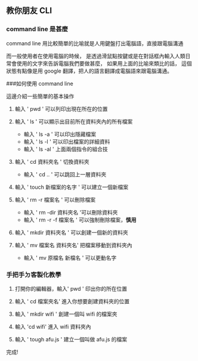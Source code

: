## 教你朋友 CLI
### command line 是甚麼
  
command line 用比較簡單的比喻就是人用鍵盤打出電腦語，直接跟電腦溝通
  
而一般使用者在使用電腦的時候，
是透過滑鼠點按鍵或是在對話框內輸入人類日常會使用的文字來告訴電腦我們要做甚麼，
如果用上面的比喻來類比的話，
這個狀態有點像是用 google 翻譯，把人的語言翻譯成電腦語來跟電腦溝通。
  
###如何使用 command line
  
這邊介紹一些簡單的基本操作
  
1. 輸入 ' pwd ' 可以列印出現在所在的位置
  
2. 輸入 ' ls ' 可以顯示出目前所在資料夾內的所有檔案
   - 輸入 ' ls -a ' 可以印出隱藏檔案
   - 輸入 ' ls -l ' 可以印出檔案的詳細資料
   - 輸入 ' ls -al ' 上面兩個指令的組合技
3. 輸入 ' cd 資料夾名 ' 切換資料夾
   - 輸入 ' cd .. ' 可以跳回上一層資料夾

4. 輸入 ' touch 新檔案的名字 ' 可以建立一個新檔案
  
5. 輸入 ' rm -r 檔案名 ' 可以刪除檔案
   - 輸入 ' rm -dir 資料夾名 '可以刪除資料夾
   - 輸入 ' rm -r -f 檔案名 ' 可以強制刪除檔案，**慎用**
  
6. 輸入 ' mkdir 資料夾名 ' 可以創建一個新的資料夾
  
7. 輸入 ' mv 檔案名  資料夾名' 把檔案移動到資料夾內
   - 輸入 ' mv 原檔名 新檔名 ' 可以更動名字


### 手把手ㄉ客製化教學

1. 打開你的編輯器，輸入' pwd ' 印出你的所在位置
  
2. 輸入 ' cd 檔案夾名' 進入你想要創建資料夾的位置
  
3. 輸入 ' mkdir wifi ' 創建一個叫 wifi 的檔案夾
  
4. 輸入 'cd wifi' 進入 wifi 資料夾內
  
5. 輸入 ' tough afu.js ' 建立一個叫做 afu.js 的檔案
  
完成!

